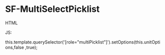 # SF-MultiSelectPicklist


HTML


<div class="slds-p-horizontal_small">
    <c-custom-multi-pick-list 
        label={service.label} 
        required="true" 
        showpills="true" 
        role='multiPicklist'>
    </c-custom-multi-pick-list>
</div>

JS:

this.template.querySelector('[role="multiPicklist"]').setOptions(this.unitOptions,false ,true);
